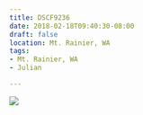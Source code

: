 ```yaml
---
title: DSCF9236
date: 2018-02-18T09:40:30-08:00
draft: false
location: Mt. Rainier, WA
tags:
- Mt. Rainier, WA
- Julian

---
```

![](https://d17enza3bfujl8.cloudfront.net/DSCF9236.jpg)

